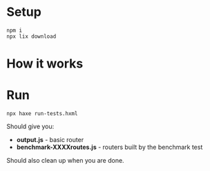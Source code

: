 # Setup

```
npm i
npx lix download
```

# How it works

# Run

```
npx haxe run-tests.hxml
```

Should give you:
 - __output.js__ - basic router
 - __benchmark-XXXXroutes.js__ - routers built by the benchmark test

Should also clean up when you are done.
